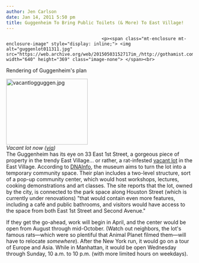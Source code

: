 ```yaml
---
author: Jen Carlson
date: Jan 14, 2011 5:50 pm
title: Guggenheim To Bring Public Toilets (& More) To East Village!
---
```


	
										<p><span class="mt-enclosure mt-enclosure-image" style="display: inline;"> <img alt="guggenlot011311.jpg" src="https://web.archive.org/web/20150503152717im_/http://gothamist.com/attachments/arts_jen/guggenlot011311.jpg" width="640" height="369" class="image-none"> </span><br>
<span class="photo_caption">Rendering of Guggenheim&apos;s plan</span></p>

<p><span class="mt-enclosure mt-enclosure-image" style="display: inline;"> </span></p><div class="image-left" style=" width:220px; "> <img alt="vacantlogguggen.jpg" src="https://web.archive.org/web/20150503152717im_/http://gothamist.com/attachments/arts_jen/vacantlogguggen.jpg" width="220" height="178"> <br> <i><span class="photo_caption">Vacant lot now (<a href="https://web.archive.org/web/20150503152717/http://evgrieve.com/2011/01/guggenheim-wants-our-rat-infested-first.html">via</a>)</span></i></div> The Guggenheim has its eye on 33 East 1st Street, a gorgeous piece of property in the trendy East Village... or rather, a rat-infested <a href="https://web.archive.org/web/20150503152717/http://evgrieve.com/2011/01/guggenheim-wants-our-rat-infested-first.html">vacant lot</a> in the East Village. According to <a href="https://web.archive.org/web/20150503152717/http://www.dnainfo.com/20110114/lower-east-side-east-village/ratinfested-east-village-lot-be-transfromed-into-community-space-under-guggenheim-plan#ixzz1B2M8i9HC">DNAInfo</a>, the museum aims to turn the lot into a temporary community space. Their plan includes a two-level structure, sort of a pop-up community center, which would host workshops, lectures, cooking demonstrations and art classes. The site reports that the lot, owned by the city, is connected to the park space along Houston Street (which is currently under renovations) &quot;that would contain even more features, including a caf&#xE9; and public bathrooms, and visitors would have access to the space from both East 1st Street and Second Avenue.&quot;<p></p>

<p>If they get the go-ahead, work will begin in April, and the center would be open from August through mid-October. (Watch out neighbors, the lot&apos;s famous rats&#x2014;which were so plentiful that Animal Planet filmed them&#x2014;will have to relocate <em>somewhere</em>). After the New York run, it would go on a tour of Europe and Asia. While in Manhattan, it would be open Wednesday through Sunday, 10 a.m. to 10 p.m. (with more limited hours on weekdays).</p>					
										
									
				